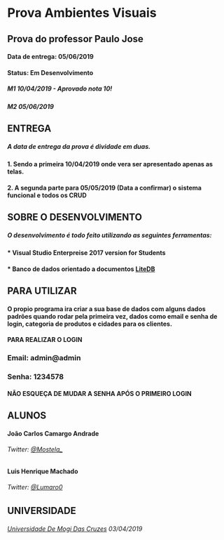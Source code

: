 # **Prova Ambientes Visuais**
## Prova do professor Paulo Jose
#### Data de entrega: 05/06/2019
#### Status: **Em Desenvolvimento**



##### M1 10/04/2019 - Aprovado nota 10!
##### M2 05/06/2019

## ENTREGA
##### A data de entrega da prova é dividade em duas.
#### 1. Sendo a primeira **10/04/2019** onde vera ser apresentado apenas as telas.
#### 2. A segunda parte para 05/05/2019 (Data a confirmar) o sistema funcional e todos os CRUD

## SOBRE O DESENVOLVIMENTO
##### O desenvolvimento é todo feito utilizando as seguintes ferramentas:
#### * Visual Studio Enterpreise 2017 version for Students
#### * Banco de dados orientado a documentos [LiteDB](https://www.litedb.org/)


## PARA UTILIZAR
#### O propio programa ira criar a sua base de dados com alguns dados padrões quando rodar pela primeira vez, dados como email e senha de login, categoria de produtos e cidades para os clientes.
#### PARA REALIZAR O LOGIN
### Email: **admin@admin**
### Senha: **1234578**
#### **NÃO ESQUEÇA DE MUDAR A SENHA APÓS O PRIMEIRO LOGIN**

## ALUNOS
#### João Carlos Camargo Andrade
###### Twitter: [@Mostela_](https://twitter.com/mostela_)

#### Luis Henrique Machado
###### Twitter: [@Lumaro0](https://twitter.com/Lumaro0)



## UNIVERSIDADE
###### [Universidade De Mogi Das Cruzes](http://www.umc.br) 03/04/2019	
